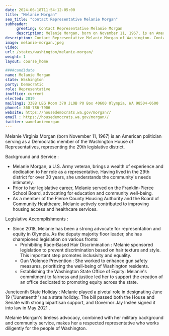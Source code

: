 ```yaml
---
date: 2024-06-18T11:54:12-05:00
title: "Melanie Morgan"
seo_title: "contact Representative Melanie Morgan"
subheader:
     greeting: Contact Representative Melanie Morgan
     description: Melanie Morgan, born on November 11, 1967, is an American politician affiliated with the Democratic Party. She assumed office as a member of the Washington House of Representatives, representing District 29-Position 1, on January 14, 2019.
description: Contact Representative Melanie Morgan of Washington. Contact information for Melanie Morgan includes email address, phone number, and mailing address.
image: melanie-morgan.jpeg
video:
url: /states/washington/melanie-morgan/
weight: 1
layout: course_home

####candidate
name: Melanie Morgan
state: Washington
party: Democratic
role: Representative
inoffice: current
elected: 2019
mailing1: 338B LEG Room 370 JLOB PO Box 40600 Olympia, WA 98504-0600
phone1: 360-786-7906
website: https://housedemocrats.wa.gov/morgan//
email : https://housedemocrats.wa.gov/morgan//
twitter: wamelaniemorgan
---
```

Melanie Virginia Morgan (born November 11, 1967) is an American politician serving as a Democratic member of the Washington House of Representatives, representing the 29th legislative district.

Background and Service :
- Melanie Morgan, a U.S. Army veteran, brings a wealth of experience and dedication to her role as a representative. Having lived in the 29th district for over 30 years, she understands the community's needs intimately.
- Prior to her legislative career, Melanie served on the Franklin-Pierce School Board, advocating for education and community well-being.
- As a member of the Pierce County Housing Authority and the Board of Community Healthcare, Melanie actively contributed to improving housing access and healthcare services.

Legislative Accomplishments :
- Since 2018, Melanie has been a strong advocate for representation and equity in Olympia. As the deputy majority floor leader, she has championed legislation on various fronts:
    - Prohibiting Race-Based Hair Discrimination : Melanie sponsored legislation to prevent discrimination based on hair texture and style. This important step promotes inclusivity and equality.
    - Gun Violence Prevention : She worked to enhance gun safety measures, prioritizing the well-being of Washington residents.
    - Establishing the Washington State Office of Equity: Melanie's commitment to fairness and justice led her to support the creation of an office dedicated to promoting equity across the state.

Juneteenth State Holiday : Melanie played a pivotal role in designating June 19 ("Juneteenth") as a state holiday. The bill passed both the House and Senate with strong bipartisan support, and Governor Jay Inslee signed it into law in May 2021 .

Melanie Morgan's tireless advocacy, combined with her military background and community service, makes her a respected representative who works diligently for the people of Washington.
